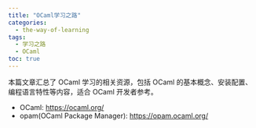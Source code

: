 ```yaml
---
title: "OCaml学习之路"
categories:
  - the-way-of-learning
tags:
  - 学习之路
  - OCaml
toc: true
---
```


本篇文章汇总了 OCaml 学习的相关资源，包括 OCaml 的基本概念、安装配置、编程语言特性等内容，适合 OCaml 开发者参考。

* OCaml: <https://ocaml.org/>
* opam(OCaml Package Manager): <https://opam.ocaml.org/>